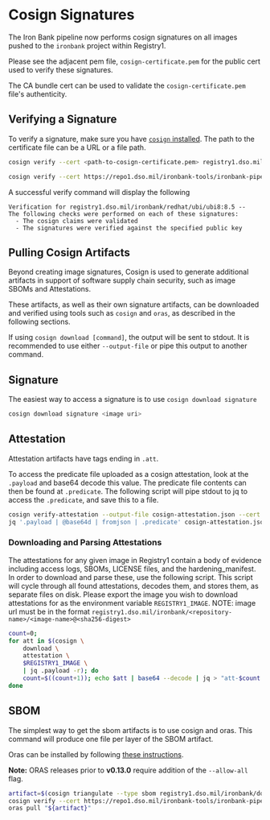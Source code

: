 # Cosign Signatures

The Iron Bank pipeline now performs cosign signatures on all images pushed to the `ironbank` project within Registry1.

Please see the adjacent pem file, `cosign-certificate.pem` for the public cert used to verify these signatures.

The CA bundle cert can be used to validate the `cosign-certificate.pem` file's authenticity.

## Verifying a Signature

To verify a signature, make sure you have [`cosign` installed](https://github.com/sigstore/cosign#installation).
The path to the certificate file can be a URL or a file path.

```bash
cosign verify --cert <path-to-cosign-certificate.pem> registry1.dso.mil/ironbank/redhat/ubi/ubi8:8.5
```

```bash
cosign verify --cert https://repo1.dso.mil/ironbank-tools/ironbank-pipeline/-/raw/master/scripts/cosign/cosign-certificate.pem registry1.dso.mil/ironbank/redhat/ubi/ubi8:8.5
```

A successful verify command will display the following

```log
Verification for registry1.dso.mil/ironbank/redhat/ubi/ubi8:8.5 --
The following checks were performed on each of these signatures:
  - The cosign claims were validated
  - The signatures were verified against the specified public key
```

## Pulling Cosign Artifacts

Beyond creating image signatures, Cosign is used to generate additional artifacts in support of software supply chain security, such as image SBOMs and Attestations.

These artifacts, as well as their own signature artifacts, can be downloaded and verified using tools such as `cosign` and `oras`, as described in the following sections.

If using `cosign download [command]`, the output will be sent to stdout.
It is recommended to use either `--output-file` or pipe this output to another command.

## Signature

The easiest way to access a signature is to use `cosign download signature`

```bash
cosign download signature <image uri>
```

## Attestation

Attestation artifacts have tags ending in `.att`.

To access the predicate file uploaded as a cosign attestation, look at the `.payload` and base64 decode this value.
The predicate file contents can then be found at `.predicate`.
The following script will pipe stdout to jq to access the `.predicate`, and save this to a file.

```bash
cosign verify-attestation --output-file cosign-attestation.json --cert https://repo1.dso.mil/ironbank-tools/ironbank-pipeline/-/raw/master/scripts/cosign/cosign-certificate.pem registry1.dso.mil/ironbank/docker/scratch:ironbank
jq '.payload | @base64d | fromjson | .predicate' cosign-attestation.json >vat-response.json
```

### Downloading and Parsing Attestations

The attestations for any given image in Registry1 contain a body of evidence including access logs, SBOMs, LICENSE files, and the hardening_manifest. In order to download and parse these, use the following script. This script will cycle through all found attestations, decodes them, and stores them, as separate files on disk. Please export the image you wish to download attestations for as the environment variable `REGISTRY1_IMAGE`. NOTE: image url must be in the format `registry1.dso.mil/ironbank/<repository-name>/<image-name>@<sha256-digest>`

```bash
count=0;
for att in $(cosign \
    download \
    attestation \
    $REGISTRY1_IMAGE \
    | jq .payload -r); do
    count=$((count+1)); echo $att | base64 --decode | jq > "att-$count.json";
done
```

## SBOM

The simplest way to get the sbom artifacts is to use cosign and oras.
This command will produce one file per layer of the SBOM artifact.

Oras can be installed by following [these instructions](https://oras.land/cli/).

**Note:** ORAS releases prior to **v0.13.0** require addition of the `--allow-all` flag.

```bash
artifact=$(cosign triangulate --type sbom registry1.dso.mil/ironbank/docker/scratch:ironbank)
cosign verify --cert https://repo1.dso.mil/ironbank-tools/ironbank-pipeline/-/raw/master/scripts/cosign/cosign-certificate.pem "${artifact}"
oras pull "${artifact}"
```

